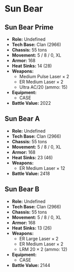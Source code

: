 # Sun Bear
## Sun Bear Prime
- **Role:** Undefined
- **Tech Base:** Clan (2966)
- **Chassis:** 55 tons
- **Movement:** 5 / 8 / 0, XL
- **Armor:** 168
- **Heat Sinks:** 14 (28)
- **Weapons:**
  - Medium Pulse Laser × 2
  - ER Medium Laser × 2
  - Ultra AC/20 (ammo: 15)
- **Equipment:**
  - CASE
- **Battle Value:** 2022

## Sun Bear A
- **Role:** Undefined
- **Tech Base:** Clan (2966)
- **Chassis:** 55 tons
- **Movement:** 5 / 8 / 0, XL
- **Armor:** 168
- **Heat Sinks:** 23 (46)
- **Weapons:**
  - ER Medium Laser × 12
- **Battle Value:** 2418

## Sun Bear B
- **Role:** Undefined
- **Tech Base:** Clan (2966)
- **Chassis:** 55 tons
- **Movement:** 5 / 8 / 0, XL
- **Armor:** 168
- **Heat Sinks:** 13 (26)
- **Weapons:**
  - ER Large Laser × 2
  - ER Medium Laser × 2
  - LRM 20 × 2 (ammo: 12)
- **Equipment:**
  - CASE
- **Battle Value:** 2144

